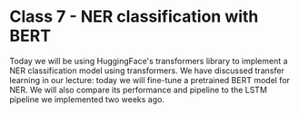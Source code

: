 # Class 7 - NER classification with BERT

Today we will be using HuggingFace's transformers library to implement a NER classification model using transformers.
We have discussed transfer learning in our lecture: today we will fine-tune a pretrained BERT model for NER.
We will also compare its performance and pipeline to the LSTM pipeline we implemented two weeks ago.
